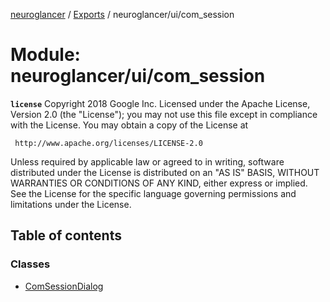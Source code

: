 [neuroglancer](../README.md) / [Exports](../modules.md) / neuroglancer/ui/com\_session

# Module: neuroglancer/ui/com\_session

**`license`**
Copyright 2018 Google Inc.
Licensed under the Apache License, Version 2.0 (the "License");
you may not use this file except in compliance with the License.
You may obtain a copy of the License at

     http://www.apache.org/licenses/LICENSE-2.0

Unless required by applicable law or agreed to in writing, software
distributed under the License is distributed on an "AS IS" BASIS,
WITHOUT WARRANTIES OR CONDITIONS OF ANY KIND, either express or implied.
See the License for the specific language governing permissions and
limitations under the License.

## Table of contents

### Classes

- [ComSessionDialog](../classes/neuroglancer_ui_com_session.ComSessionDialog.md)
